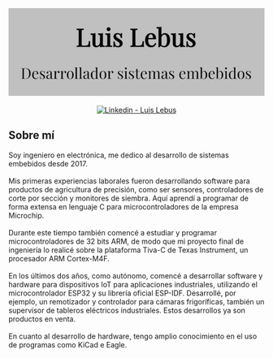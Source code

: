 [![Header](assets/banner.png "Header")](https://luislebus.github.io/portfolio)

<p align="center">
    <a href="https://www.linkedin.com/in/LuisLebus" target="blank" style="margin: 0 20px;">
      <img align="center" src="https://simpleicons.org/icons/linkedin.svg" alt="Linkedin - Luis Lebus" height="28px" width="28px" />
    </a>
</p>


## Sobre mí
Soy ingeniero en electrónica, me dedico al desarrollo de sistemas embebidos desde 2017.
<br>
<br>
Mis primeras experiencias laborales fueron desarrollando software para productos de agricultura de precisión, como ser sensores, controladores de corte por sección y monitores de siembra. Aquí aprendí a programar de forma extensa en lenguaje C para microcontroladores de la empresa Microchip.
<br>
<br>
Durante este tiempo también comencé a estudiar y programar microcontroladores de 32 bits ARM, de modo que mi proyecto final de ingeniería lo realicé sobre la plataforma Tiva-C de Texas Instrument, un procesador ARM Cortex-M4F.
<br>
<br>
En los últimos dos años, como autónomo, comencé a desarrollar software y hardware para dispositivos IoT para aplicaciones industriales, utilizando el microcontrolador ESP32 y su librería oficial ESP-IDF. Desarrollé, por ejemplo, un remotizador y controlador para cámaras frigoríficas, también un supervisor de tableros eléctricos industriales. Estos desarrollos ya son productos en venta.
<br>
<br>
En cuanto al desarrollo de hardware, tengo amplio conocimiento en el uso de programas como KiCad e Eagle.

